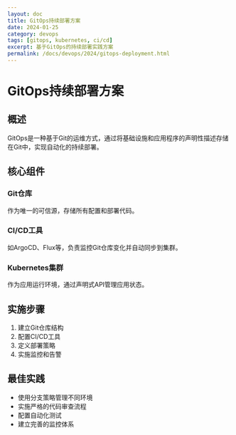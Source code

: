 ```yaml
---
layout: doc
title: GitOps持续部署方案
date: 2024-01-25
category: devops
tags: [gitops, kubernetes, ci/cd]
excerpt: 基于GitOps的持续部署实践方案
permalink: /docs/devops/2024/gitops-deployment.html
---
```


# GitOps持续部署方案

## 概述

GitOps是一种基于Git的运维方式，通过将基础设施和应用程序的声明性描述存储在Git中，实现自动化的持续部署。

## 核心组件

### Git仓库

作为唯一的可信源，存储所有配置和部署代码。

### CI/CD工具

如ArgoCD、Flux等，负责监控Git仓库变化并自动同步到集群。

### Kubernetes集群

作为应用运行环境，通过声明式API管理应用状态。

## 实施步骤

1. 建立Git仓库结构
2. 配置CI/CD工具
3. 定义部署策略
4. 实施监控和告警

## 最佳实践

- 使用分支策略管理不同环境
- 实施严格的代码审查流程
- 配置自动化测试
- 建立完善的监控体系